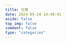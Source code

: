 ```yaml
---
title: 分类
date: 2024-05-24 14:48:41
aside: false
top_img: false
comment: false
type: "categories"
---
```

